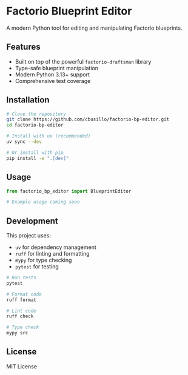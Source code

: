 # Factorio Blueprint Editor

A modern Python tool for editing and manipulating Factorio blueprints.

## Features

- Built on top of the powerful `factorio-draftsman` library
- Type-safe blueprint manipulation
- Modern Python 3.13+ support
- Comprehensive test coverage

## Installation

```bash
# Clone the repository
git clone https://github.com/cbusillo/factorio-bp-editor.git
cd factorio-bp-editor

# Install with uv (recommended)
uv sync --dev

# Or install with pip
pip install -e ".[dev]"
```

## Usage

```python
from factorio_bp_editor import BlueprintEditor

# Example usage coming soon
```

## Development

This project uses:
- `uv` for dependency management
- `ruff` for linting and formatting
- `mypy` for type checking
- `pytest` for testing

```bash
# Run tests
pytest

# Format code
ruff format

# Lint code
ruff check

# Type check
mypy src
```

## License

MIT License